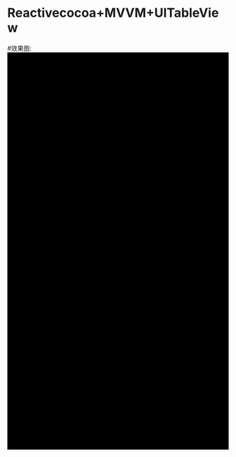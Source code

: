 # Reactivecocoa+MVVM+UITableView


#效果图:
![Image](https://github.com/KBvsMJ/ReactiveCocoaDemo/blob/master/SXJFRAC_MVVMDEMO/demo/1.gif)
